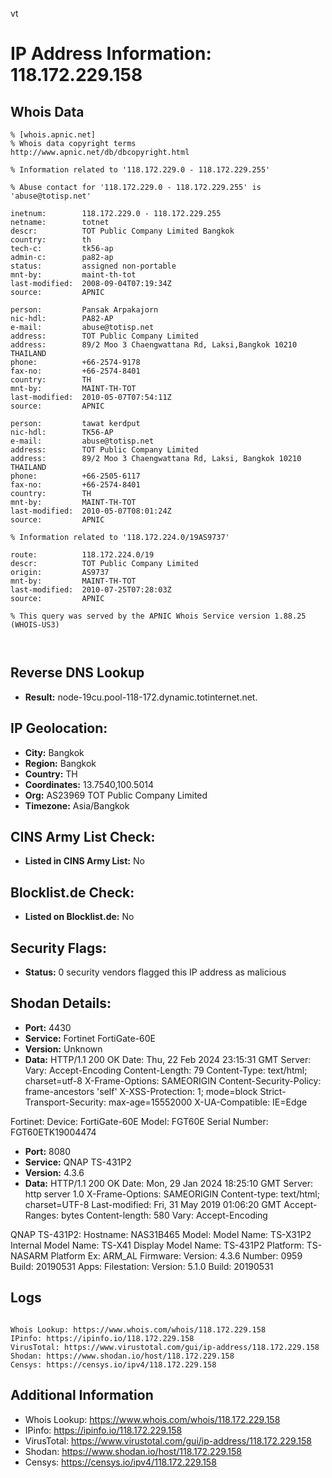 vt
# IP Address Information: 118.172.229.158

## Whois Data
```
% [whois.apnic.net]
% Whois data copyright terms    http://www.apnic.net/db/dbcopyright.html

% Information related to '118.172.229.0 - 118.172.229.255'

% Abuse contact for '118.172.229.0 - 118.172.229.255' is 'abuse@totisp.net'

inetnum:        118.172.229.0 - 118.172.229.255
netname:        totnet
descr:          TOT Public Company Limited Bangkok
country:        th
tech-c:         tk56-ap
admin-c:        pa82-ap
status:         assigned non-portable
mnt-by:         maint-th-tot
last-modified:  2008-09-04T07:19:34Z
source:         APNIC

person:         Pansak Arpakajorn
nic-hdl:        PA82-AP
e-mail:         abuse@totisp.net
address:        TOT Public Company Limited
address:        89/2 Moo 3 Chaengwattana Rd, Laksi,Bangkok 10210 THAILAND
phone:          +66-2574-9178
fax-no:         +66-2574-8401
country:        TH
mnt-by:         MAINT-TH-TOT
last-modified:  2010-05-07T07:54:11Z
source:         APNIC

person:         tawat kerdput
nic-hdl:        TK56-AP
e-mail:         abuse@totisp.net
address:        TOT Public Company Limited
address:        89/2 Moo 3 Chaengwattana Rd, Laksi, Bangkok 10210 THAILAND
phone:          +66-2505-6117
fax-no:         +66-2574-8401
country:        TH
mnt-by:         MAINT-TH-TOT
last-modified:  2010-05-07T08:01:24Z
source:         APNIC

% Information related to '118.172.224.0/19AS9737'

route:          118.172.224.0/19
descr:          TOT Public Company Limited
origin:         AS9737
mnt-by:         MAINT-TH-TOT
last-modified:  2010-07-25T07:28:03Z
source:         APNIC

% This query was served by the APNIC Whois Service version 1.88.25 (WHOIS-US3)



```
## Reverse DNS Lookup
- **Result:** node-19cu.pool-118-172.dynamic.totinternet.net.

## IP Geolocation:
- **City:** Bangkok
- **Region:** Bangkok
- **Country:** TH
- **Coordinates:** 13.7540,100.5014
- **Org:** AS23969 TOT Public Company Limited
- **Timezone:** Asia/Bangkok

## CINS Army List Check:
- **Listed in CINS Army List:** 
No

## Blocklist.de Check:
- **Listed on Blocklist.de:** 
No

## Security Flags:
- **Status:** 0 security vendors flagged this IP address as malicious

## Shodan Details:
- **Port:** 4430
- **Service:** Fortinet FortiGate-60E
- **Version:** Unknown
- **Data:** HTTP/1.1 200 OK
Date: Thu, 22 Feb 2024 23:15:31 GMT
Server: 
Vary: Accept-Encoding
Content-Length: 79
Content-Type: text/html; charset=utf-8
X-Frame-Options: SAMEORIGIN
Content-Security-Policy: frame-ancestors 'self'
X-XSS-Protection: 1; mode=block
Strict-Transport-Security: max-age=15552000
X-UA-Compatible: IE=Edge


Fortinet:
  Device: FortiGate-60E
  Model: FGT60E
  Serial Number: FGT60ETK19004474


- **Port:** 8080
- **Service:** QNAP TS-431P2
- **Version:** 4.3.6
- **Data:** HTTP/1.1 200 OK
Date: Mon, 29 Jan 2024 18:25:10 GMT
Server: http server 1.0
X-Frame-Options: SAMEORIGIN
Content-type: text/html; charset=UTF-8
Last-modified: Fri, 31 May 2019 01:06:20 GMT
Accept-Ranges: bytes
Content-length: 580
Vary: Accept-Encoding


QNAP TS-431P2:
  Hostname: NAS31B465
  Model:
    Model Name: TS-X31P2
    Internal Model Name: TS-X41
    Display Model Name: TS-431P2
    Platform: TS-NASARM
    Platform Ex: ARM_AL
  Firmware:
    Version: 4.3.6
    Number: 0959
    Build: 20190531
  Apps:
    Filestation:
      Version: 5.1.0
      Build: 20190531


## Logs
```

Whois Lookup: https://www.whois.com/whois/118.172.229.158
IPinfo: https://ipinfo.io/118.172.229.158
VirusTotal: https://www.virustotal.com/gui/ip-address/118.172.229.158
Shodan: https://www.shodan.io/host/118.172.229.158
Censys: https://censys.io/ipv4/118.172.229.158

```
## Additional Information
- Whois Lookup: https://www.whois.com/whois/118.172.229.158
- IPinfo: https://ipinfo.io/118.172.229.158
- VirusTotal: https://www.virustotal.com/gui/ip-address/118.172.229.158
- Shodan: https://www.shodan.io/host/118.172.229.158
- Censys: https://censys.io/ipv4/118.172.229.158

